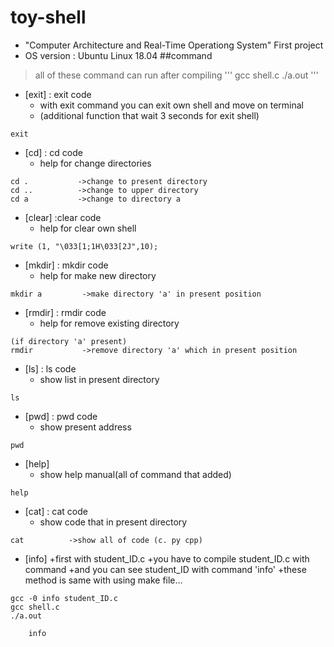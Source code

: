 # toy-shell
+ "Computer Architecture and Real-Time Operationg System" First project
+ OS version : Ubuntu Linux 18.04
##command
> all of these command can run after compiling
'''
gcc shell.c
./a.out
'''


+ [exit] : exit code
	+ with exit command you can exit own shell and move on terminal
	+ (additional function that wait 3 seconds for exit shell)
```
exit
```
+ [cd] : cd code
	+ help for change directories
```
cd .           ->change to present directory
cd ..          ->change to upper directory
cd a           ->change to directory a 
```
+ [clear] :clear code
	+ help for clear own shell
```
write (1, "\033[1;1H\033[2J",10);
```
+ [mkdir] : mkdir code
	+ help for make new directory
```
mkdir a         ->make directory 'a' in present position
```
+ [rmdir] : rmdir code
	+ help for remove existing directory
```
(if directory 'a' present)
rmdir           ->remove directory 'a' which in present position
```
+ [ls] : ls code
	+ show list in present directory
```
ls
```
+ [pwd] : pwd code
	+ show present address
```
pwd
```
+ [help]
	+ show help manual(all of command that added)
```
help
```
+ [cat] : cat code
	+ show code that in present directory
```
cat          ->show all of code (c. py cpp)
```
+ [info]
	+first with student_ID.c
	+you have to compile student_ID.c with command
	+and you can see student_ID with command 'info'
	+these method is same with using  make file...
```
gcc -0 info student_ID.c
gcc shell.c
./a.out
```

```
	info
```


